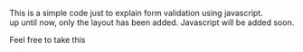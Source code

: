 This is a simple code just to explain form validation using javascript.
<br>
up until now, only the layout has been added. Javascript will be added soon.

Feel free to take this
